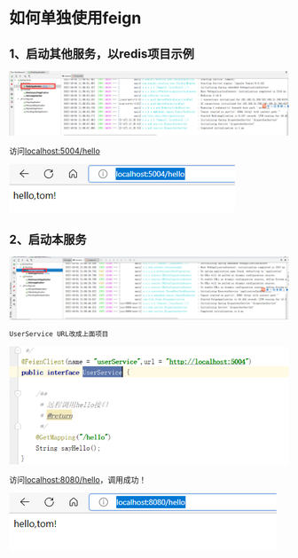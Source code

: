 # 如何单独使用feign

## 1、启动其他服务，以redis项目示例

![image-20221001210150916](../img/image-20221001210150916.png)

访问[localhost:5004/hello](http://localhost:5004/hello)

![image-20221001210400257](../img/image-20221001210400257.png)

## 2、启动本服务

![image-20221001210708060](../img/image-20221001210708060.png)

```java
UserService URL改成上面项目
```

![image-20221001210844907](../img/image-20221001210844907.png)

访问[localhost:8080/hello](http://localhost:8080/hello)，调用成功！

![image-20221001210903735](../img/image-20221001210903735.png)
